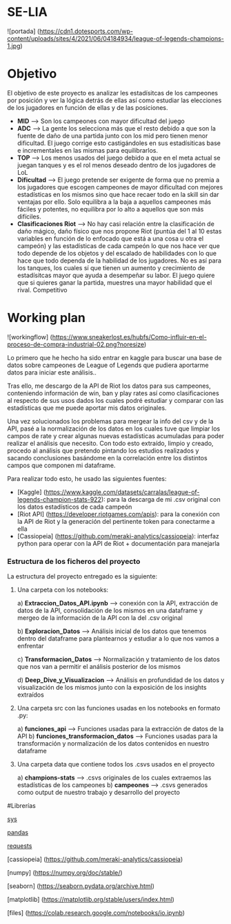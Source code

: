 # SE-LIA
![portada]
(https://cdn1.dotesports.com/wp-content/uploads/sites/4/2021/06/04184934/league-of-legends-champions-1.jpg)

# Objetivo
El objetivo de este proyecto es analizar les estadísitcas de los campeones por posición y ver la lógica detrás de ellas así como estudiar las elecciones de los jugadores en función de ellas y de las posiciones.

- **MID** --> Son los campeones con mayor dificultad del juego
- **ADC** --> La gente los selecciona más que el resto debido a que son la fuente de daño de una partida junto con los mid pero tienen menor dificultad. El juego corrige esto castigándoles en sus estadísiticas base e incrementales en las mismas para equilibrarlos.
- **TOP** --> Los menos usados del juego debido a que en el meta actual se juegan tanques y es el rol menos deseado dentro de los jugadores de LoL
- **Dificultad** --> El juego pretende ser exigente de forma que no premia a los jugadores que escogen campeones de mayor dificultad con mejores estadísticas en los mismos sino que hace recaer todo en la skill sin dar ventajas por ello. Solo equilibra a la baja a aquellos campeones más fáciles y potentes, no equilibra por lo alto a aquellos que son más difíciles.
- **Clasificaciones Riot** --> No hay casi relación entre la clasificación de daño mágico, daño físico que nos propone Riot (puntúa del 1 al 10 estas variables en función de lo enfocado que está a una cosa u otra el campeón) y las estadísticas de cada campeón lo que nos hace ver que todo depende de los objetos y del escalado de habilidades con lo que hace que todo dependa de la habilidad de los jugadores. No es así para los tanques, los cuales sí que tienen un aumento y crecimiento de estadísitcas mayor que ayuda a desempeñar su labor. El juego quiere que si quieres ganar la partida, muestres una mayor habilidad que el rival. Competitivo

# Working plan 

![workingflow]
(https://www.sneakerlost.es/hubfs/Como-influir-en-el-proceso-de-compra-industrial-02.png?noresize)

Lo primero que he hecho ha sido entrar en kaggle para buscar una base de datos sobre campeones de League of Legends que pudiera aportarme datos para iniciar este análisis..

Tras ello, me descargo de la API de Riot los datos para sus campeones, conteniendo información de win, ban y play rates así como clasificaciones al respecto de sus usos dados los cuales podré estudiar y comparar con las estadísticas que me puede aportar mis datos originales.

Una vez solucionados los problemas para mergear la info del csv y de la API, pasé a la normalización de los datos en los cuales tuve que limpiar los campos de rate y crear algunas nuevas estadísticas acumuladas para poder realizar el análisis que necesito. Con todo esto extraído, limpio y creado, procedo al análisis que pretendo pintando los estudios realizados y sacando conclusiones basándome en la correlación entre los distintos campos que componen mi dataframe.

Para realizar todo esto, he usado las siguientes fuentes:

- [Kaggle] (https://www.kaggle.com/datasets/carralas/league-of-legends-champion-stats-922): para la descarga de mi .csv original con los datos estadísticos de cada campeón
- [Riot API] (https://developer.riotgames.com/apis): para la conexión con la API de Riot y la generación del pertinente token para conectarme a ella
- [Cassiopeia] (https://github.com/meraki-analytics/cassiopeia): interfaz python para operar con la API de Riot + documentación para manejarla

### Estructura de los ficheros del proyecto

La estructura del proyecto entregado es la siguiente:

1. Una carpeta con los notebooks:

    a) **Extraccion_Datos_API.ipynb** --> conexión con la API, extracción de datos de la API, consolidación de los mismos en una dataframe y mergeo de la información de la API con la del .csv original

    b) **Exploracion_Datos** --> Análisis inicial de los datos que tenemos dentro del dataframe para plantearnos y estudiar a lo que nos vamos a enfrentar

    c) **Transformacion_Datos** --> Normalización y tratamiento de los datos que nos van a permitir el análisis posterior de los mismos

    d) **Deep_Dive_y_Visualizacion** --> Análisis en profundidad de los datos y visualización de los mismos junto con la exposición de los insights extraídos

2. Una carpeta src con las funciones usadas en los notebooks en formato .py:

    a) **funciones_api** --> Funciones usadas para la extracción de datos de la API
    b) **funciones_transformacion_datos** --> Funciones usadas para la transformación y normalización de los datos contenidos en nuestro dataframe

3. Una carpeta data que contiene todos los .csvs usados en el proyecto

    a) **champions-stats** --> .csvs originales de los cuales extraemos las estadísticas de los campeones
    b) **campeones** --> .csvs generados como output de nuestro trabajo y desarrollo del proyecto

#Librerías

[sys](https://docs.python.org/3/library/sys.html)

[pandas](https://pandas.pydata.org/)

[requests](https://pypi.org/project/requests/2.7.0/)

[cassiopeia] (https://github.com/meraki-analytics/cassiopeia)

[numpy] (https://numpy.org/doc/stable/)

[seaborn] (https://seaborn.pydata.org/archive.html)

[matplotlib] (https://matplotlib.org/stable/users/index.html)

[files] (https://colab.research.google.com/notebooks/io.ipynb)